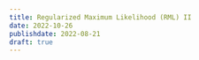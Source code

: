 ```yaml
---
title: Regularized Maximum Likelihood (RML) II
date: 2022-10-26
publishdate: 2022-08-21
draft: true
---
```


